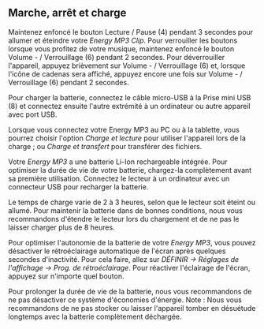 ## Marche, arrêt et charge

Maintenez enfoncé le bouton Lecture / Pause (4) pendant 3 secondes pour allumer et éteindre votre *Energy MP3 Clip*. Pour verrouiller les boutons lorsque vous profitez de votre musique, maintenez enfoncé le bouton Volume - / Verrouillage (6) pendant 2 secondes. Pour déverrouiller l'appareil, appuyez brièvement sur Volume - / Verrouillage (6) et, lorsque l'icône de cadenas sera affiché, appuyez encore une fois sur Volume - / Verrouillage (6) pendant 2 secondes.

Pour charger la batterie, connectez le câble micro-USB à la Prise mini USB (8) et connectez ensuite l'autre extrémité à un ordinateur ou autre appareil avec port USB.

Lorsque vous connectez votre Energy MP3 au PC ou à la tablette, vous pourrez choisir l'option *Charge et lecture* pour utiliser l'appareil lors de la charge ; ou *Charge et transfert* pour transférer des fichiers.

Votre *Energy MP3* a une batterie Li-Ion rechargeable intégrée. Pour optimiser la durée de vie de votre batterie, chargez-la complètement avant sa première utilisation. Connectez le lecteur à un ordinateur avec un connecteur USB pour recharger la batterie.

Le temps de charge varie de 2 à 3 heures, selon que le lecteur soit éteint ou allumé. Pour maintenir la batterie dans de bonnes conditions, nous vous recommandons d'étendre le lecteur lors du chargement et de ne pas le laisser charger plus de 8 heures.

Pour optimiser l'autonomie de la batterie de votre *Energy MP3*, vous pouvez désactiver le rétroéclairage automatique de l'écran après quelques secondes d'inactivité. Pour cela faire, allez sur *DÉFINIR -> Réglages de l'affichage -> Prog. de rétroéclairage*.  Pour réactiver l'éclairage de l'écran, appuyez sur n'importe quel bouton.

Pour prolonger la durée de vie de la batterie, nous vous recommandons de ne pas désactiver ce système d'économies d'énergie.
Note : Nous vous recommandons de ne pas stocker ou laisser l'appareil tomber en désuétude longtemps avec la batterie complètement déchargée.

